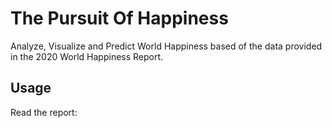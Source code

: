 # The Pursuit Of Happiness
 
 
 Analyze, Visualize and Predict World Happiness based of the data provided in the 2020 World Happiness Report. 
 
   
## Usage

Read the report: 
